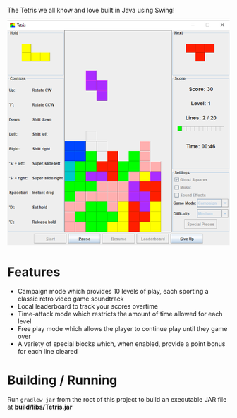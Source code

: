 The Tetris we all know and love built in Java using Swing!

![game screenshot](screenshots/tetris.png)

# Features
- Campaign mode which provides 10 levels of play, each sporting a classic retro video game soundtrack
- Local leaderboard to track your scores overtime
- Time-attack mode which restricts the amount of time allowed for each level
- Free play mode which allows the player to continue play until they game over
- A variety of special blocks which, when enabled, provide a point bonus for each line cleared

# Building / Running
Run `gradlew jar` from the root of this project to build an executable JAR file at **build/libs/Tetris.jar**
